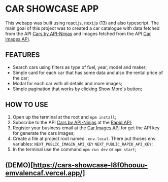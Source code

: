 # CAR SHOWCASE APP

This webapp was built using react.js, next.js (13) and also typescript. The main goal of this project was to created a car catalogue with data fetched from the API [Cars by API-Ninjas](https://api-ninjas.com/api/cars) and images fetched from the API [Car images API](https://www.imagin.studio/car-image-api).

## FEATURES

- Search cars using filters as type of fuel, year, model and maker;
- Simple card for each car that has some data and also the rental price of the car;
- Modal for each car with all details and more images;
- Simple pagination that works by clicking Show More's button;

## HOW TO USE

1. Open up the terminal at the root and ``npm install``;
2. Subscribe to the API [Cars by API-Ninjas](https://api-ninjas.com/api/cars) at the [Rapid API](https://rapidapi.com/hub);
3. Register your business email at the [Car Images API](https://www.imagin.studio/car-image-api) for get the API key for generate the cars images;
4. Create a file at project root named ``.env.local``. There put thoses env variables: ``NEXT_PUBLIC_IMAGIN_API_KEY``
``NEXT_PUBLIC_RAPID_API_KEY``;
5. In the terminal use the command ``npm run dev`` or ``npm start``;

## (DEMO)[https://cars-showcase-l8f0hoouu-emvalencaf.vercel.app/]